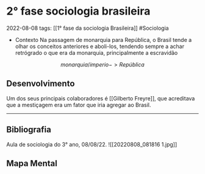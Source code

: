# 2° fase sociologia brasileira
2022-08-08
tags: [[1° fase da sociologia Brasileira]] #Sociologia 

* Contexto
    Na passagem de monarquia para República, o Brasil tende a olhar os conceitos anteriores e aboli-los, tendendo sempre a achar retrógrado o que era da monarquia, principalmente a escravidão

$$monarquia/ imperio -> República$$

## Desenvolvimento

Um dos seus principais colaboradores é [[Gilberto Freyre]], que acreditava que a mestiçagem era um fator que iria agregar ao Brasil.

-----------------------------------------------
## Bibliografia

Aula de sociologia do 3° ano, 08/08/22.
![[20220808_081816 1.jpg]]


## Mapa Mental